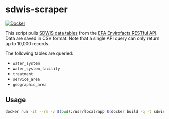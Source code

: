 # sdwis-scraper

[![Docker](https://github.com/geocoug/sdwis-scraper/workflows/docker%20build/badge.svg)](https://github.com/geocoug/sdwis-scraper/actions/workflows/docker-build.yml)

This script pulls [SDWIS data tables](https://www.epa.gov/enviro/sdwis-model) from the [EPA Envirofacts RESTful API](https://www.epa.gov/enviro/web-services). Data are saved in CSV format. Note that a single API query can only return up to 10,000 records.

The following tables are queried:

- `water_system`
- `water_system_facility`
- `treatment`
- `service_area`
- `geographic_area`

## Usage

```sh
docker run -it --rm -v $(pwd):/usr/local/app $(docker build -q -t sdwis_scraper .)
```
